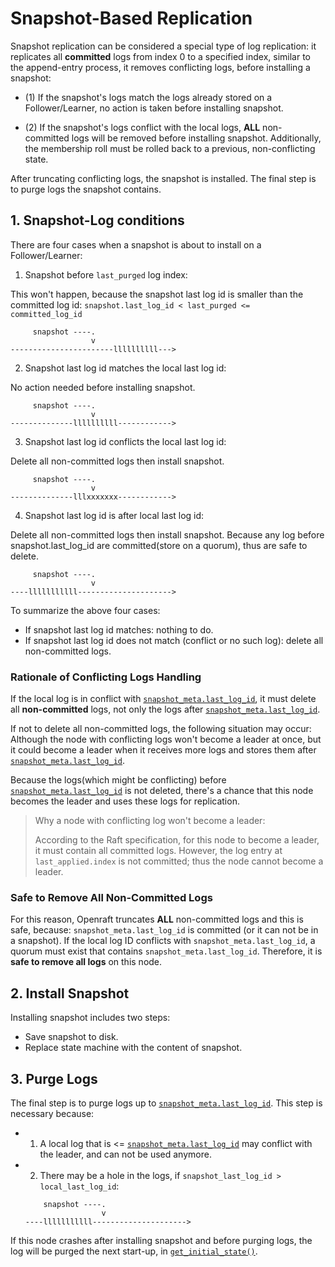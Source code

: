 # Snapshot-Based Replication

Snapshot replication can be considered a special type of log replication: it
replicates all **committed** logs from index 0 to a specified index, similar to
the append-entry process, it removes conflicting logs, before installing a
snapshot:

- (1) If the snapshot's logs match the logs already stored on a
    Follower/Learner, no action is taken before installing snapshot.

- (2) If the snapshot's logs conflict with the local logs, **ALL** non-committed
    logs will be removed before installing snapshot. Additionally, the
    membership roll must be rolled back to a previous, non-conflicting state.

After truncating conflicting logs, the snapshot is installed.
The final step is to purge logs the snapshot contains. 

## 1. Snapshot-Log conditions

There are four cases when a snapshot is about to install on a Follower/Learner:

1) Snapshot before `last_purged` log index:

This won't happen, because the snapshot last log id is smaller than the
committed log id: `snapshot.last_log_id < last_purged <= committed_log_id`

```text
     snapshot ----.
                  v
-----------------------llllllllll--->
```


2) Snapshot last log id matches the local last log id:

No action needed before installing snapshot.

```text
     snapshot ----.
                  v
--------------llllllllll------------>
```


3) Snapshot last log id conflicts the local last log id:

Delete all non-committed logs then install snapshot.

```text
     snapshot ----.
                  v
--------------lllxxxxxxx------------>
```


4) Snapshot last log id is after local last log id:

Delete all non-committed logs then install snapshot.
Because any log before snapshot.last_log_id are committed(store on a quorum),
thus are safe to delete.

```text
     snapshot ----.
                  v
----lllllllllll--------------------->
```

To summarize the above four cases:
- If snapshot last log id matches: nothing to do.
- If snapshot last log id does not match (conflict or no such log): delete all
  non-committed logs.

### Rationale of Conflicting Logs Handling

If the local log is in conflict with [`snapshot_meta.last_log_id`], it must
delete all **non-committed** logs, not only the logs after
[`snapshot_meta.last_log_id`].

If not to delete all non-committed logs, the following situation may occur:
Although the node with conflicting logs won't become a leader at once,
but it could become a leader when it receives more logs and stores them after
[`snapshot_meta.last_log_id`].

Because the logs(which might be conflicting) before
[`snapshot_meta.last_log_id`] is not deleted, there's a chance that this node
becomes the leader and uses these logs for replication.

> Why a node with conflicting log won't become a leader:
>
> According to the Raft specification, for this node to become a leader, it must
> contain all committed logs. However, the log entry at `last_applied.index` is
> not committed; thus the node cannot become a leader.


### Safe to Remove All Non-Committed Logs

For this reason, Openraft truncates **ALL** non-committed logs and this is safe,
because: `snapshot_meta.last_log_id` is committed (or it can not be in a
snapshot). If the local log ID conflicts with `snapshot_meta.last_log_id`, a
quorum must exist that contains `snapshot_meta.last_log_id`. Therefore, it is
**safe to remove all logs** on this node.


## 2. Install Snapshot

Installing snapshot includes two steps:
- Save snapshot to disk.
- Replace state machine with the content of snapshot.

## 3. Purge Logs

The final step is to purge logs up to [`snapshot_meta.last_log_id`].
This step is necessary because:

- 1) A local log that is <= [`snapshot_meta.last_log_id`] may conflict with the leader, and can not be used
  anymore.

- 2) There may be a hole in the logs, if `snapshot_last_log_id > local_last_log_id`:

    ```text
        snapshot ----.
                     v
    ----lllllllllll--------------------->
    ```

If this node crashes after installing snapshot and before purging logs,
the log will be purged the next start-up, in [`get_initial_state()`].


[`get_initial_state()`]: `crate::storage::StorageHelper::get_initial_state`
[`snapshot_meta.last_log_id`]: `crate::storage::SnapshotMeta::last_log_id`
